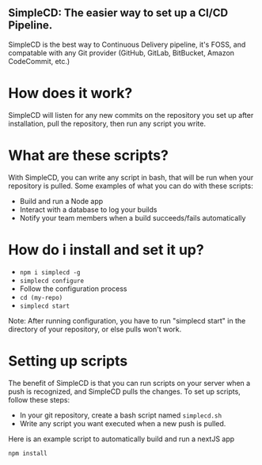 ## SimpleCD: The easier way to set up a CI/CD Pipeline.

SimpleCD is the best way to Continuous Delivery pipeline, it's FOSS, and compatable with any Git provider (GitHub, GitLab, BitBucket, Amazon CodeCommit, etc.)

# How does it work?

SimpleCD will listen for any new commits on the repository you set up after installation, pull the repository, then run any script you write.

# What are these scripts?

With SimpleCD, you can write any script in bash, that will be run when your repository is pulled. 
Some examples of what you can do with these scripts:
- Build and run a Node app
- Interact with a database to log your builds
- Notify your team members when a build succeeds/fails automatically

# How do i install and set it up?

- ```npm i simplecd -g```
- ```simplecd configure```
- Follow the configuration process
- ```cd (my-repo)```
- ```simplecd start```

Note: After running configuration, you have to run "simplecd start" in the directory of your repository, or else pulls won't work.

# Setting up scripts

The benefit of SimpleCD is that you can run scripts on your server when a push is recognized, and SimpleCD pulls the changes. To set up scripts, follow these steps:

- In your git repository, create a bash script named ```simplecd.sh```
- Write any script you want executed when a new push is pulled.

Here is an example script to automatically build and run a nextJS app

```npm install```